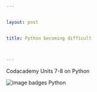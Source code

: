 ```yaml
---


layout: post


title: Python becoming difficult



---
```





Codacademy Units 7-8 on Python

![image badges Python](/img/pythons7-8.png)
